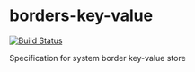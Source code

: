 # borders-key-value

[![Build Status](https://travis-ci.org/actano/borders-key-value.svg?branch=master)](https://travis-ci.org/actano/borders-key-value)

Specification for system border key-value store
